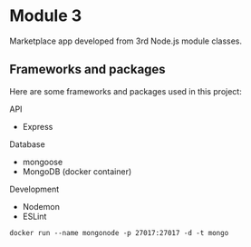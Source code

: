 # Module 3

Marketplace app developed from 3rd Node.js module classes.

## Frameworks and packages

Here are some frameworks and packages used in this project:

API

-   Express

Database

-   mongoose
-   MongoDB (docker container)

Development

-   Nodemon
-   ESLint

`docker run --name mongonode -p 27017:27017 -d -t mongo`
